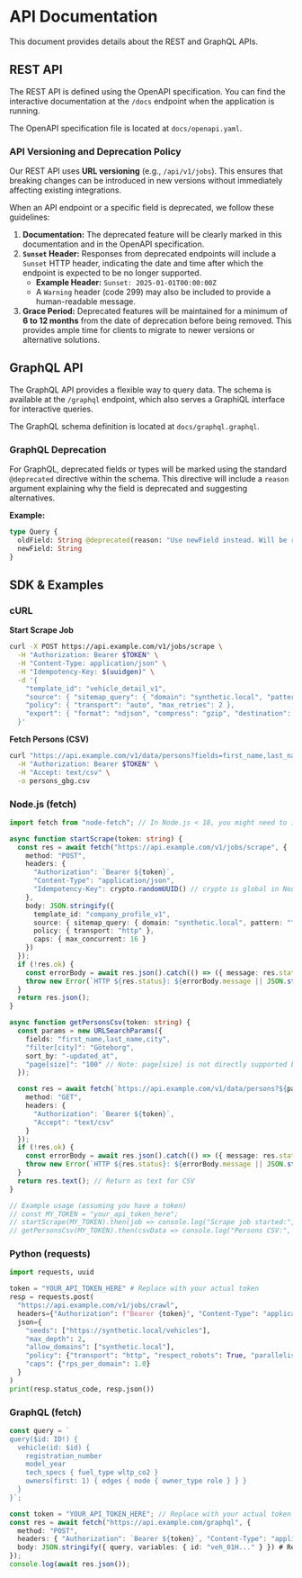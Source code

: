 # API Documentation

This document provides details about the REST and GraphQL APIs.

## REST API

The REST API is defined using the OpenAPI specification. You can find the interactive documentation at the `/docs` endpoint when the application is running.

The OpenAPI specification file is located at `docs/openapi.yaml`.

### API Versioning and Deprecation Policy

Our REST API uses **URL versioning** (e.g., `/api/v1/jobs`). This ensures that breaking changes can be introduced in new versions without immediately affecting existing integrations.

When an API endpoint or a specific field is deprecated, we follow these guidelines:

1.  **Documentation:** The deprecated feature will be clearly marked in this documentation and in the OpenAPI specification.
2.  **`Sunset` Header:** Responses from deprecated endpoints will include a `Sunset` HTTP header, indicating the date and time after which the endpoint is expected to be no longer supported.
    *   **Example Header:** `Sunset: 2025-01-01T00:00:00Z`
    *   A `Warning` header (code 299) may also be included to provide a human-readable message.
3.  **Grace Period:** Deprecated features will be maintained for a minimum of **6 to 12 months** from the date of deprecation before being removed. This provides ample time for clients to migrate to newer versions or alternative solutions.

## GraphQL API

The GraphQL API provides a flexible way to query data. The schema is available at the `/graphql` endpoint, which also serves a GraphiQL interface for interactive queries.

The GraphQL schema definition is located at `docs/graphql.graphql`.

### GraphQL Deprecation

For GraphQL, deprecated fields or types will be marked using the standard `@deprecated` directive within the schema. This directive will include a `reason` argument explaining why the field is deprecated and suggesting alternatives.

**Example:**
```graphql
type Query {
  oldField: String @deprecated(reason: "Use newField instead. Will be removed after 2025-01-01.")
  newField: String
}
```

## SDK & Examples

### cURL

**Start Scrape Job**
```bash
curl -X POST https://api.example.com/v1/jobs/scrape \
  -H "Authorization: Bearer $TOKEN" \
  -H "Content-Type: application/json" \
  -H "Idempotency-Key: $(uuidgen)" \
  -d '{
    "template_id": "vehicle_detail_v1",
    "source": { "sitemap_query": { "domain": "synthetic.local", "pattern": "^https://synthetic\\\\.local/vehicle/.*$", "limit": 500 } },
    "policy": { "transport": "auto", "max_retries": 2 },
    "export": { "format": "ndjson", "compress": "gzip", "destination": { "type": "internal_staging", "retention_hours": 72 } }
  }'
```

**Fetch Persons (CSV)**
```bash
curl "https://api.example.com/v1/data/persons?fields=first_name,last_name,city&filter[city]=Göteborg&sort=-updated_at&page[size]=100" \
  -H "Authorization: Bearer $TOKEN" \
  -H "Accept: text/csv" \
  -o persons_gbg.csv
```

### Node.js (fetch)

```typescript
import fetch from "node-fetch"; // In Node.js < 18, you might need to import fetch. In modern browsers/Node.js 18+, it's global.

async function startScrape(token: string) {
  const res = await fetch("https://api.example.com/v1/jobs/scrape", {
    method: "POST",
    headers: {
      "Authorization": `Bearer ${token}`,
      "Content-Type": "application/json",
      "Idempotency-Key": crypto.randomUUID() // crypto is global in Node.js and browsers
    },
    body: JSON.stringify({
      template_id: "company_profile_v1",
      source: { sitemap_query: { domain: "synthetic.local", pattern: "^https://synthetic\\.local/company/.*$", limit: 1000 } },
      policy: { transport: "http" },
      caps: { max_concurrent: 16 }
    })
  });
  if (!res.ok) {
    const errorBody = await res.json().catch(() => ({ message: res.statusText }));
    throw new Error(`HTTP ${res.status}: ${errorBody.message || JSON.stringify(errorBody)}`);
  }
  return res.json();
}

async function getPersonsCsv(token: string) {
  const params = new URLSearchParams({
    fields: "first_name,last_name,city",
    "filter[city]": "Göteborg",
    sort_by: "-updated_at",
    "page[size]": "100" // Note: page[size] is not directly supported by current backend, use limit/offset
  });

  const res = await fetch(`https://api.example.com/v1/data/persons?${params.toString()}`, {
    method: "GET",
    headers: {
      "Authorization": `Bearer ${token}`,
      "Accept": "text/csv"
    }
  });
  if (!res.ok) {
    const errorBody = await res.json().catch(() => ({ message: res.statusText }));
    throw new Error(`HTTP ${res.status}: ${errorBody.message || JSON.stringify(errorBody)}`);
  }
  return res.text(); // Return as text for CSV
}

// Example usage (assuming you have a token)
// const MY_TOKEN = "your_api_token_here";
// startScrape(MY_TOKEN).then(job => console.log("Scrape job started:", job)).catch(console.error);
// getPersonsCsv(MY_TOKEN).then(csvData => console.log("Persons CSV:", csvData.substring(0, 200) + "...")).catch(console.error);
```

### Python (requests)

```python
import requests, uuid

token = "YOUR_API_TOKEN_HERE" # Replace with your actual token
resp = requests.post(
  "https://api.example.com/v1/jobs/crawl",
  headers={"Authorization": f"Bearer {token}", "Content-Type": "application/json", "Idempotency-Key": str(uuid.uuid4())},
  json={
    "seeds": ["https://synthetic.local/vehicles"],
    "max_depth": 2,
    "allow_domains": ["synthetic.local"],
    "policy": {"transport": "http", "respect_robots": True, "parallelism": 8},
    "caps": {"rps_per_domain": 1.0}
  }
)
print(resp.status_code, resp.json())
```

### GraphQL (fetch)

```typescript
const query = `
query($id: ID!) {
  vehicle(id: $id) {
    registration_number
    model_year
    tech_specs { fuel_type wltp_co2 }
    owners(first: 1) { edges { node { owner_type role } } }
  }
}`;

const token = "YOUR_API_TOKEN_HERE"; // Replace with your actual token
const res = await fetch("https://api.example.com/graphql", {
  method: "POST",
  headers: { "Authorization": `Bearer ${token}`, "Content-Type": "application/json" },
  body: JSON.stringify({ query, variables: { id: "veh_01H..." } }) # Replace with a real vehicle ID
});
console.log(await res.json());